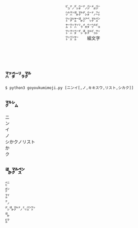 <p align="center">㌰㌨㌥㌼㌨㌻㍋㌻<br>
㌹㍅🈀㍆㌥㌼㌨㌳<br>
㍗㌝㍏🈀㍐㌷㍆㌺<br>
㍏㍗㍅㍒㍋㌼㌹㌰<br>
㍗㍅㌼㌥🈀㌝㌰㍗<br>
㍗㌺㍏　　組文字</p><br><br><br>

## ㍅㌼㍒㍆
`$ python3 goyoukumimoji.py [ニンイ[,ノ,キキスウ,リスト,シカク]]`

## ㍆㍕
ニ  
ン  
イ  
ノ  
シかクノリスト  
か  
ク

## 🈀㍆㌺
㌸  
㍀  
㍄  
㌨  
㌥🈀㍆㌨㍉㌺㍗  
🈀  
㌯
